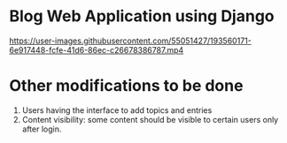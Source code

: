 # Blog Web Application using Django


https://user-images.githubusercontent.com/55051427/193560171-6e917448-fcfe-41d6-86ec-c26678386787.mp4

# Other modifications to be done
1. Users having the interface to add topics and entries
2. Content visibility: some content should be visible to certain users only after login.
